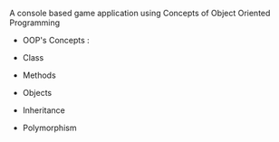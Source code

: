 A console based game application using Concepts of Object Oriented Programming

- OOP's Concepts :

- Class
- Methods
- Objects
- Inheritance
- Polymorphism
